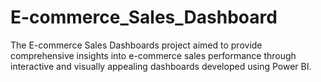 # E-commerce_Sales_Dashboard
The E-commerce Sales Dashboards project aimed to provide comprehensive insights into e-commerce sales performance through interactive and visually appealing dashboards developed using Power BI.
